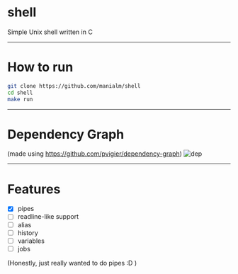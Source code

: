 # shell
Simple Unix shell written in C

---

# How to run
```sh
git clone https://github.com/manialm/shell
cd shell
make run
```
---

# Dependency Graph
(made using https://github.com/pvigier/dependency-graph)
![dep](https://user-images.githubusercontent.com/84262720/179776925-5b7c1821-c193-4be5-9aad-c17a391d7fad.png)

---

# Features
- [x] pipes
- [ ] readline-like support
- [ ] alias
- [ ] history
- [ ] variables
- [ ] jobs

(Honestly, just really wanted to do pipes :D )
